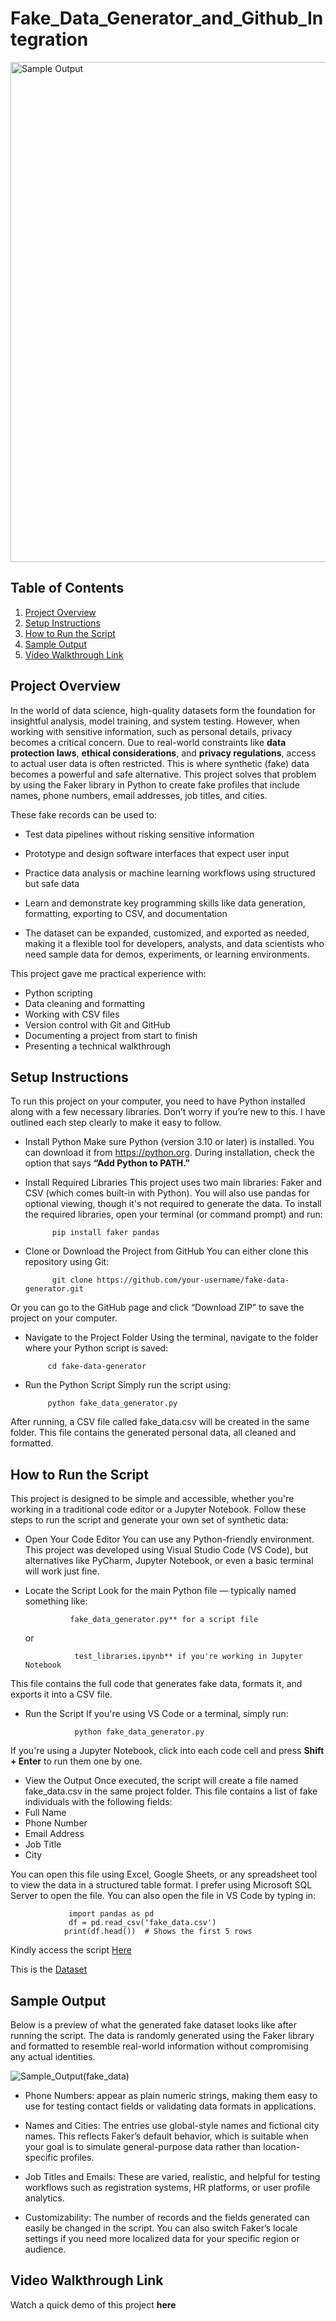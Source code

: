 # Fake_Data_Generator_and_Github_Integration

<img src="https://github.com/user-attachments/assets/815162a2-3601-4ca4-a78e-059a1d3a76bd" alt="Sample Output" width="800"/>

## Table of Contents
1. [Project Overview](project-overview)
2. [Setup Instructions](setup-instructions)
3. [How to Run the Script](how-to-run-the-script)
4. [Sample Output](sample-output)
5. [Video Walkthrough Link](video-walkthrough-link)


## Project Overview
In the world of data science, high-quality datasets form the foundation for insightful analysis, model training, and system testing. However, when working with sensitive information, such as personal details, privacy becomes a critical concern. Due to real-world constraints like **data protection laws**, **ethical considerations**, and **privacy regulations**, access to actual user data is often restricted. This is where synthetic (fake) data becomes a powerful and safe alternative.
This project solves that problem by using the Faker library in Python to create fake profiles that include names, phone numbers, email addresses, job titles, and cities. 

These fake records can be used to:

- Test data pipelines without risking sensitive information

- Prototype and design software interfaces that expect user input

- Practice data analysis or machine learning workflows using structured but safe data

- Learn and demonstrate key programming skills like data generation, formatting, exporting to CSV, and documentation

- The dataset can be expanded, customized, and exported as needed, making it a flexible tool for developers, analysts, and data scientists who need sample data for demos, experiments, or learning environments.

This project gave me practical experience with:
- Python scripting
- Data cleaning and formatting
- Working with CSV files
- Version control with Git and GitHub
- Documenting a project from start to finish
- Presenting a technical walkthrough


## Setup Instructions
To run this project on your computer, you need to have Python installed along with a few necessary libraries. Don’t worry if you’re new to this. I have outlined each step clearly to make it easy to follow.
- Install Python
Make sure Python (version 3.10 or later) is installed. You can download it from https://python.org. During installation, check the option that says **“Add Python to PATH.”**
- Install Required Libraries
This project uses two main libraries: Faker and CSV (which comes built-in with Python). You will also use pandas for optional viewing, though it's not required to generate the data.
To install the required libraries, open your terminal (or command prompt) and run:

            pip install faker pandas

- Clone or Download the Project from GitHub
You can either clone this repository using Git:

            git clone https://github.com/your-username/fake-data-generator.git

Or you can go to the GitHub page and click “Download ZIP” to save the project on your computer.
-  Navigate to the Project Folder
Using the terminal, navigate to the folder where your Python script is saved:

            cd fake-data-generator

- Run the Python Script
Simply run the script using:

           python fake_data_generator.py

After running, a CSV file called fake_data.csv will be created in the same folder. This file contains the generated personal data, all cleaned and formatted.


## How to Run the Script
This project is designed to be simple and accessible, whether you're working in a traditional code editor or a Jupyter Notebook. Follow these steps to run the script and generate your own set of synthetic data:

- Open Your Code Editor
You can use any Python-friendly environment. This project was developed using Visual Studio Code (VS Code), but alternatives like PyCharm, Jupyter Notebook, or even a basic terminal will work just fine.

- Locate the Script
Look for the main Python file — typically named something like:

                fake_data_generator.py** for a script file

   or              
               
                 test_libraries.ipynb** if you're working in Jupyter Notebook

This file contains the full code that generates fake data, formats it, and exports it into a CSV file.

-  Run the Script
If you're using VS Code or a terminal, simply run:

                  python fake_data_generator.py
If you're using a Jupyter Notebook, click into each code cell and press **Shift + Enter** to run them one by one.

- View the Output
Once executed, the script will create a file named fake_data.csv in the same project folder. This file contains a list of fake individuals with the following fields:
 - Full Name
 - Phone Number
 - Email Address
 - Job Title
 - City

You can open this file using Excel, Google Sheets, or any spreadsheet tool to view the data in a structured table format. I prefer using Microsoft SQL Server to open the file.
You can also open the file in VS Code by typing in:
                 
                 import pandas as pd
                 df = pd.read_csv('fake_data.csv')
                print(df.head())  # Shows the first 5 rows


Kindly access the script <a href="https://github.com/mauree155/Fake_Data_Generator_and_Github_Integration/blob/main/Test_Libraries.ipynb">Here</a> 

This is the <a href="https://github.com/mauree155/Fake_Data_Generator_and_Github_Integration/blob/main/data/fake_data.csv">Dataset</a>


## Sample Output
Below is a preview of what the generated fake dataset looks like after running the script. The data is randomly generated using the Faker library and formatted to resemble real-world information without compromising any actual identities.

![Sample_Output(fake_data)](https://github.com/user-attachments/assets/b7b7250b-5039-496f-b112-0c354a18449f)

- Phone Numbers: appear as plain numeric strings, making them easy to use for testing contact fields or validating data formats in applications.

- Names and Cities: The entries use global-style names and fictional city names. This reflects Faker’s default behavior, which is suitable when your goal is to simulate general-purpose data rather than location-specific profiles.

- Job Titles and Emails: These are varied, realistic, and helpful for testing workflows such as registration systems, HR platforms, or user profile analytics.

- Customizability: The number of records and the fields generated can easily be changed in the script. You can also switch Faker’s locale settings if you need more localized data for your specific region or audience.


## Video Walkthrough Link
Watch a quick demo of this project **here**


